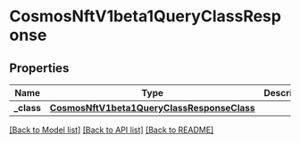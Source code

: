 # CosmosNftV1beta1QueryClassResponse

## Properties
Name | Type | Description | Notes
------------ | ------------- | ------------- | -------------
**_class** | [**CosmosNftV1beta1QueryClassResponseClass**](CosmosNftV1beta1QueryClassResponseClass.md) |  | [optional] 

[[Back to Model list]](../README.md#documentation-for-models) [[Back to API list]](../README.md#documentation-for-api-endpoints) [[Back to README]](../README.md)

